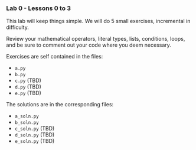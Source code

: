 ### Lab 0 - Lessons 0 to 3

This lab will keep things simple. We will do 5 small exercises, incremental in difficulty.

Review your mathematical operators, literal types, lists, conditions,
loops, and be sure to comment out your code where you deem necessary.

Exercises are self contained in the files:

* `a.py`
* `b.py`
* `c.py` (TBD)
* `d.py` (TBD)
* `e.py` (TBD)

The solutions are in the corresponding files:

* `a_soln.py`
* `b_soln.py`
* `c_soln.py` (TBD)
* `d_soln.py` (TBD)
* `e_soln.py` (TBD)
